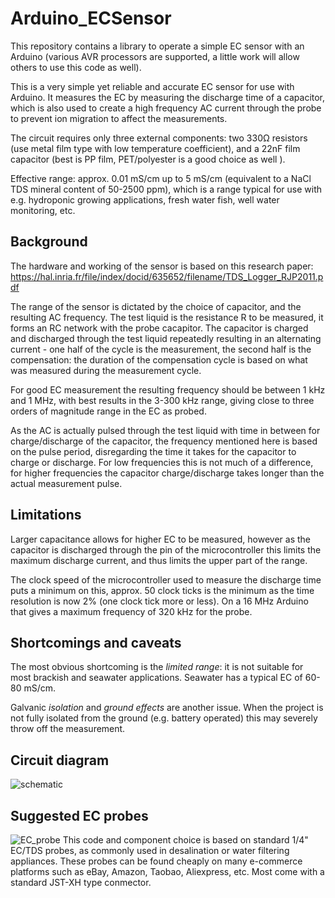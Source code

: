 # Arduino_ECSensor
This repository contains a library to operate a simple EC sensor with an Arduino (various AVR processors are supported, a little work will allow others to use this code as well).

This is a very simple yet reliable and accurate EC sensor for use with Arduino. It measures the EC by measuring the discharge time of a capacitor, which is also used to create a high frequency AC current through the probe to prevent ion migration to affect the measurements.

The circuit requires only three external components: two 330Ω resistors (use metal film type with low temperature coefficient), and a 22nF film capacitor (best is PP film, PET/polyester is a good choice as well ).

Effective range: approx. 0.01 mS/cm up to 5 mS/cm (equivalent to a NaCl TDS mineral content of 50-2500 ppm), which is a range typical for use with e.g. hydroponic growing applications, fresh water fish, well water monitoring, etc.

## Background
The hardware and working of the sensor is based on this research paper: https://hal.inria.fr/file/index/docid/635652/filename/TDS_Logger_RJP2011.pdf

The range of the sensor is dictated by the choice of capacitor, and the resulting AC frequency. The test liquid is the resistance R to be measured, it forms an RC network with the probe cacapitor. The capacitor is charged and discharged through the test liquid repeatedly resulting in an alternating current - one half of the cycle is the measurement, the second half is the compensation: the duration of the compensation cycle is based on what was measured during the measurement cycle.

For good EC measurement the resulting frequency should be between 1 kHz and 1 MHz, with best results in the 3-300 kHz range, giving close to three orders of magnitude range in the EC as probed.

As the AC is actually pulsed through the test liquid with time in between for charge/discharge of the capacitor, the frequency mentioned here is based on the pulse period, disregarding the time it takes for the capacitor to charge or discharge. For low frequencies this is not much of a difference, for higher frequencies the capacitor charge/discharge takes longer than the actual measurement pulse.

## Limitations
Larger capacitance allows for higher EC to be measured, however as the capacitor is discharged through the pin of the microcontroller this limits the maximum discharge current, and thus limits the upper part of the range.

The clock speed of the microcontroller used to measure the discharge time puts a minimum on this, approx. 50 clock ticks is the minimum as the time resolution is now 2% (one clock tick more or less). On a 16 MHz Arduino that gives a maximum frequency of 320 kHz for the probe. 

## Shortcomings and caveats
The most obvious shortcoming is the *limited range*: it is not suitable for most brackish and seawater applications. Seawater has a typical EC of 60-80 mS/cm.

Galvanic *isolation* and *ground effects* are another issue. When the project is not fully isolated from the ground (e.g. battery operated) this may severely throw off the measurement. 

## Circuit diagram

![schematic](https://user-images.githubusercontent.com/2418004/127961949-128b4cca-5474-4c82-a935-3c020b8f5cdc.png)

## Suggested EC probes

![EC_probe](https://user-images.githubusercontent.com/2418004/127962574-c5a07c26-dac3-4be6-9efb-2cf672eff1cc.png)
This code and component choice is based on standard 1/4" EC/TDS probes, as commonly used in desalination or water filtering appliances. These probes can be found cheaply on many e-commerce platforms such as eBay, Amazon, Taobao, Aliexpress, etc. Most come with a standard JST-XH type conmector.
